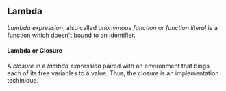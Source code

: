 ## Lambda
*Lambda expression*, also called *anonymous function* or *function literal* is a function which doesn't bound to an identifier.

#### Lambda or Closure
A *closure* in a *lambda expression* paired with an environment that bings each of its free variables to a value. Thus, the closure is an implementation techinique.



